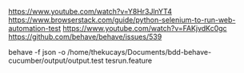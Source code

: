 https://www.youtube.com/watch?v=Y8Hr3JlnYT4
https://www.browserstack.com/guide/python-selenium-to-run-web-automation-test
https://www.youtube.com/watch?v=FAKjvdKc0gc
https://github.com/behave/behave/issues/539

behave -f json -o /home/thekucays/Documents/bdd-behave-cucumber/output/output.test tesrun.feature 
